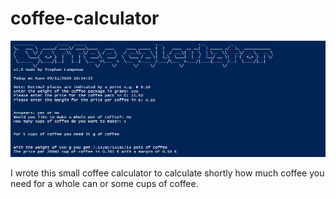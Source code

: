 # coffee-calculator

![Coffee calculator Image](https://github.com/kaeptnkrunch/coffee-calculator/blob/master/Screenshot.PNG)

I wrote this small coffee calculator to calculate shortly how much coffee you need for a whole can or some cups of coffee.
